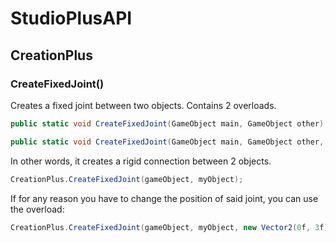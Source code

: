 # StudioPlusAPI
## CreationPlus
### CreateFixedJoint()
Creates a fixed joint between two objects. Contains 2 overloads.
```cs
public static void CreateFixedJoint(GameObject main, GameObject other)

public static void CreateFixedJoint(GameObject main, GameObject other, Vector2 position)
```
In other words, it creates a rigid connection between 2 objects.
```cs
CreationPlus.CreateFixedJoint(gameObject, myObject);
```
If for any reason you have to change the position of said joint, you can use the overload:
```cs
CreationPlus.CreateFixedJoint(gameObject, myObject, new Vector2(0f, 3f) * ModAPI.PixelSize);
```